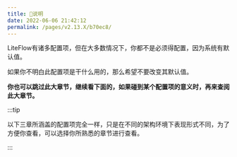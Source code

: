 ```yaml
---
title: 🍄说明
date: 2022-06-06 21:42:12
permalink: /pages/v2.13.X/b70ec8/
---
```


LiteFlow有诸多配置项，但在大多数情况下，你都不是必须得配置，因为系统有默认值。

如果你不明白此配置项是干什么用的，那么希望不要改变其默认值。

**你也可以跳过此大章节，继续看下面的，如果碰到某个配置项的意义时，再来查阅此大章节。**

:::tip

以下三章所涵盖的配置项完全一样，只是在不同的架构环境下表现形式不同，为了方便你查看，可以选择你所熟悉的章节进行查看。

:::